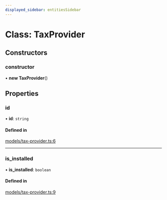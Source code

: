 ```yaml
---
displayed_sidebar: entitiesSidebar
---
```


# Class: TaxProvider

## Constructors

### constructor

• **new TaxProvider**()

## Properties

### id

• **id**: `string`

#### Defined in

[models/tax-provider.ts:6](https://github.com/hieunguyenzzz/medusa/blob/0b0d50b4/packages/medusa/src/models/tax-provider.ts#L6)

___

### is\_installed

• **is\_installed**: `boolean`

#### Defined in

[models/tax-provider.ts:9](https://github.com/hieunguyenzzz/medusa/blob/0b0d50b4/packages/medusa/src/models/tax-provider.ts#L9)
